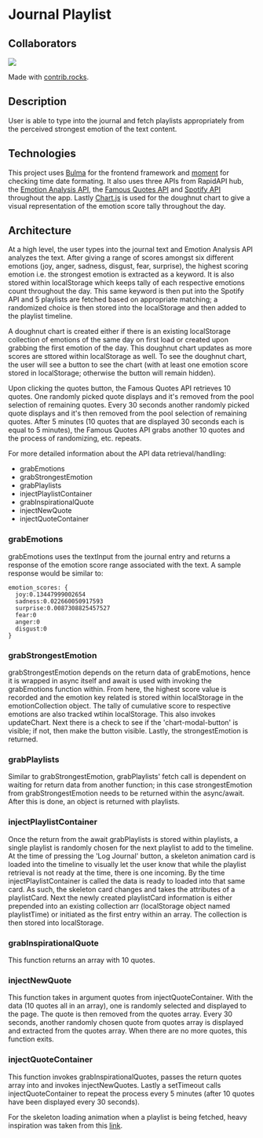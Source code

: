 # Journal Playlist

## Collaborators
<a href="https://github.com/richardjhong/journal-playlist/graphs/contributors">
  <img src="https://contrib.rocks/image?repo=richardjhong/journal-playlist" />
</a>

Made with [contrib.rocks](https://contrib.rocks).

## Description
User is able to type into the journal and fetch playlists appropriately from the perceived strongest emotion of the text content.

## Technologies
This project uses [Bulma](https://bulma.io/) for the frontend framework and [moment](https://momentjs.com/) for checking time date formating. It also uses three APIs from RapidAPI hub, the [Emotion Analysis API](https://rapidapi.com/twinword/api/emotion-analysis/), the [Famous Quotes API](https://rapidapi.com/saicoder/api/famous-quotes4/) and [Spotify API](https://rapidapi.com/Glavier/api/spotify23/) throughout the app. Lastly [Chart.js](https://www.chartjs.org/) is used for the doughnut chart to give a visual representation of the emotion score tally throughout the day.


## Architecture

At a high level, the user types into the journal text and Emotion Analysis API analyzes the text. After giving a range of scores amongst six different emotions (joy, anger, sadness, disgust, fear, surprise), the highest scoring emotion i.e. the strongest emotion is extracted as a keyword. It is also stored within localStorage which keeps tally of each respective emotions count throughout the day. This same keyword is then put into the Spotify API and 5 playlists are fetched based on appropriate matching; a randomized choice is then stored into the localStorage and then added to the playlist timeline. 

A doughnut chart is created either if there is an existing localStorage collection of emotions of the same day on first load or created upon grabbing the first emotion of the day. This doughnut chart updates as more scores are sttored within localStorage as well. To see the doughnut chart, the user will see a button to see the chart (with at least one emotion score stored in localStorage; otherwise the button will remain hidden).

Upon clicking the quotes button, the Famous Quotes API retrieves 10 quotes. One randomly picked quote displays and it's removed from the pool selection of remaining quotes. Every 30 seconds another randomly picked quote displays and it's then removed from the pool selection of remaining quotes. After 5 minutes (10 quotes that are displayed 30 seconds each is equal to 5 minutes), the Famous Quotes API grabs another 10 quotes and the process of randomizing, etc. repeats.

For more detailed information about the API data retrieval/handling:

- grabEmotions
- grabStrongestEmotion
- grabPlaylists
- injectPlaylistContainer
- grabInspirationalQuote
- injectNewQuote
- injectQuoteContainer

### grabEmotions
grabEmotions uses the textInput from the journal entry and returns a response of the emotion score range associated with the text. A sample response would be similar to:

```
emotion_scores: {
  joy:0.13447999002654
  sadness:0.022660050917593
  surprise:0.0087308825457527
  fear:0
  anger:0
  disgust:0
}
``` 

### grabStrongestEmotion
grabStrongestEmotion depends on the return data of grabEmotions, hence it is wrapped in async itself and await is used with invoking the grabEmotions function within. From here, the highest score value is recorded and the emotion key related is stored within localStorage in the emotionCollection object. The tally of cumulative score to respective emotions are also tracked wtihin localStorage. This also invokes updateChart. Next there is a check to see if the 'chart-modal-button' is visible; if not, then make the button visible. Lastly, the strongestEmotion is returned.

### grabPlaylists
Similar to grabStrongestEmotion, grabPlaylists' fetch call is dependent on waiting for return data from another function; in this case strongestEmotion from grabStrongestEmotion needs to be returned within the async/await. After this is done, an object is returned with playlists.

### injectPlaylistContainer
Once the return from the await grabPlaylists is stored within playlists, a single playlist is randomly chosen for the next playlist to add to the timeline. At the time of pressing the 'Log Journal' button, a skeleton animation card is loaded into the timeline to visually let the user know that while the playlist retrieval is not ready at the time, there is one incoming. By the time injectPlaylistContainer is called the data is ready to loaded into that same card. As such, the skeleton card changes and takes the attributes of a playlistCard. Next the newly created playlistCard information is either prepended into an existing collection arr (localStorage object named playlistTime) or initiated as the first entry within an array. The collection is then stored into localStorage.

### grabInspirationalQuote
This function returns an array with 10 quotes.

### injectNewQuote
This function takes in argument quotes from injectQuoteContainer. With the data (10 quotes all in an array), one is randomly selected and displayed to the page. The quote is then removed from the quotes array. Every 30 seconds, another randomly chosen quote from quotes array is displayed and extracted from the quotes array. When there are no more quotes, this function exits.

### injectQuoteContainer
This function invokes grabInspirationalQuotes, passes the return quotes array into and invokes injectNewQuotes. Lastly a setTimeout calls injectQuoteContainer to repeat the process every 5 minutes (after 10 quotes have been displayed every 30 seconds).


For the skeleton loading animation when a playlist is being fetched, heavy inspiration was taken from this [link](https://javascript.plainenglish.io/adding-skeleton-loading-animation-with-css-e6833f6e1d0a).
